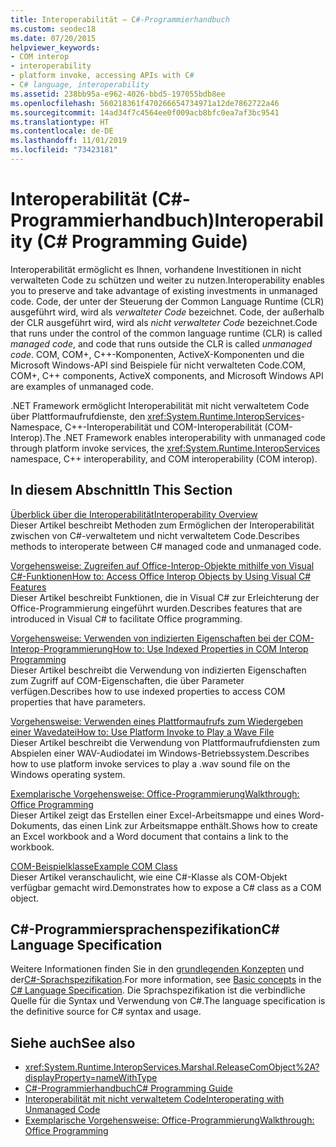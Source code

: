 ```yaml
---
title: Interoperabilität – C#-Programmierhandbuch
ms.custom: seodec18
ms.date: 07/20/2015
helpviewer_keywords:
- COM interop
- interoperability
- platform invoke, accessing APIs with C#
- C# language, interoperability
ms.assetid: 238bb95a-e962-4026-bbd5-197055bdb8ee
ms.openlocfilehash: 560218361f470266654734971a12de7862722a46
ms.sourcegitcommit: 14ad34f7c4564ee0f009acb8bfc0ea7af3bc9541
ms.translationtype: HT
ms.contentlocale: de-DE
ms.lasthandoff: 11/01/2019
ms.locfileid: "73423181"
---
```

# <a name="interoperability-c-programming-guide"></a><span data-ttu-id="9528e-102">Interoperabilität (C#-Programmierhandbuch)</span><span class="sxs-lookup"><span data-stu-id="9528e-102">Interoperability (C# Programming Guide)</span></span>
<span data-ttu-id="9528e-103">Interoperabilität ermöglicht es Ihnen, vorhandene Investitionen in nicht verwalteten Code zu schützen und weiter zu nutzen.</span><span class="sxs-lookup"><span data-stu-id="9528e-103">Interoperability enables you to preserve and take advantage of existing investments in unmanaged code.</span></span> <span data-ttu-id="9528e-104">Code, der unter der Steuerung der Common Language Runtime (CLR) ausgeführt wird, wird als *verwalteter Code* bezeichnet. Code, der außerhalb der CLR ausgeführt wird, wird als *nicht verwalteter Code* bezeichnet.</span><span class="sxs-lookup"><span data-stu-id="9528e-104">Code that runs under the control of the common language runtime (CLR) is called *managed code*, and code that runs outside the CLR is called *unmanaged code*.</span></span> <span data-ttu-id="9528e-105">COM, COM+, C++-Komponenten, ActiveX-Komponenten und die Microsoft Windows-API sind Beispiele für nicht verwalteten Code.</span><span class="sxs-lookup"><span data-stu-id="9528e-105">COM, COM+, C++ components, ActiveX components, and Microsoft Windows API are examples of unmanaged code.</span></span>  
  
 <span data-ttu-id="9528e-106">.NET Framework ermöglicht Interoperabilität mit nicht verwaltetem Code über Plattformaufrufdienste, den <xref:System.Runtime.InteropServices>-Namespace, C++-Interoperabilität und COM-Interoperabilität (COM-Interop).</span><span class="sxs-lookup"><span data-stu-id="9528e-106">The .NET Framework enables interoperability with unmanaged code through platform invoke services, the <xref:System.Runtime.InteropServices> namespace, C++ interoperability, and COM interoperability (COM interop).</span></span>  
  
## <a name="in-this-section"></a><span data-ttu-id="9528e-107">In diesem Abschnitt</span><span class="sxs-lookup"><span data-stu-id="9528e-107">In This Section</span></span>  
 [<span data-ttu-id="9528e-108">Überblick über die Interoperabilität</span><span class="sxs-lookup"><span data-stu-id="9528e-108">Interoperability Overview</span></span>](./interoperability-overview.md)  
 <span data-ttu-id="9528e-109">Dieser Artikel beschreibt Methoden zum Ermöglichen der Interoperabilität zwischen von C#-verwaltetem und nicht verwaltetem Code.</span><span class="sxs-lookup"><span data-stu-id="9528e-109">Describes methods to interoperate between C# managed code and unmanaged code.</span></span>  
  
 [<span data-ttu-id="9528e-110">Vorgehensweise: Zugreifen auf Office-Interop-Objekte mithilfe von Visual C#-Funktionen</span><span class="sxs-lookup"><span data-stu-id="9528e-110">How to: Access Office Interop Objects by Using Visual C# Features</span></span>](./how-to-access-office-onterop-objects.md)  
 <span data-ttu-id="9528e-111">Dieser Artikel beschreibt Funktionen, die in Visual C# zur Erleichterung der Office-Programmierung eingeführt wurden.</span><span class="sxs-lookup"><span data-stu-id="9528e-111">Describes features that are introduced in Visual C# to facilitate Office programming.</span></span>  
  
 [<span data-ttu-id="9528e-112">Vorgehensweise: Verwenden von indizierten Eigenschaften bei der COM-Interop-Programmierung</span><span class="sxs-lookup"><span data-stu-id="9528e-112">How to: Use Indexed Properties in COM Interop Programming</span></span>](./how-to-use-indexed-properties-in-com-interop-rogramming.md)  
 <span data-ttu-id="9528e-113">Dieser Artikel beschreibt die Verwendung von indizierten Eigenschaften zum Zugriff auf COM-Eigenschaften, die über Parameter verfügen.</span><span class="sxs-lookup"><span data-stu-id="9528e-113">Describes how to use indexed properties to access COM properties that have parameters.</span></span>  
  
 [<span data-ttu-id="9528e-114">Vorgehensweise: Verwenden eines Plattformaufrufs zum Wiedergeben einer Wavedatei</span><span class="sxs-lookup"><span data-stu-id="9528e-114">How to: Use Platform Invoke to Play a Wave File</span></span>](./how-to-use-platform-invoke-to-play-a-wave-file.md)  
 <span data-ttu-id="9528e-115">Dieser Artikel beschreibt die Verwendung von Plattformaufrufdiensten zum Abspielen einer WAV-Audiodatei im Windows-Betriebssystem.</span><span class="sxs-lookup"><span data-stu-id="9528e-115">Describes how to use platform invoke services to play a .wav sound file on the Windows operating system.</span></span>  
  
 [<span data-ttu-id="9528e-116">Exemplarische Vorgehensweise: Office-Programmierung</span><span class="sxs-lookup"><span data-stu-id="9528e-116">Walkthrough: Office Programming</span></span>](./walkthrough-office-programming.md)  
 <span data-ttu-id="9528e-117">Dieser Artikel zeigt das Erstellen einer Excel-Arbeitsmappe und eines Word-Dokuments, das einen Link zur Arbeitsmappe enthält.</span><span class="sxs-lookup"><span data-stu-id="9528e-117">Shows how to create an Excel workbook and a Word document that contains a link to the workbook.</span></span>  
  
 [<span data-ttu-id="9528e-118">COM-Beispielklasse</span><span class="sxs-lookup"><span data-stu-id="9528e-118">Example COM Class</span></span>](./example-com-class.md)  
 <span data-ttu-id="9528e-119">Dieser Artikel veranschaulicht, wie eine C#-Klasse als COM-Objekt verfügbar gemacht wird.</span><span class="sxs-lookup"><span data-stu-id="9528e-119">Demonstrates how to expose a C# class as a COM object.</span></span>  
  
## <a name="c-language-specification"></a><span data-ttu-id="9528e-120">C#-Programmiersprachenspezifikation</span><span class="sxs-lookup"><span data-stu-id="9528e-120">C# Language Specification</span></span>  

<span data-ttu-id="9528e-121">Weitere Informationen finden Sie in den [grundlegenden Konzepten](~/_csharplang/spec/unsafe-code.md) und der[C#-Sprachspezifikation](/dotnet/csharp/language-reference/language-specification/introduction).</span><span class="sxs-lookup"><span data-stu-id="9528e-121">For more information, see [Basic concepts](~/_csharplang/spec/unsafe-code.md) in the [C# Language Specification](/dotnet/csharp/language-reference/language-specification/introduction).</span></span> <span data-ttu-id="9528e-122">Die Sprachspezifikation ist die verbindliche Quelle für die Syntax und Verwendung von C#.</span><span class="sxs-lookup"><span data-stu-id="9528e-122">The language specification is the definitive source for C# syntax and usage.</span></span>
  
## <a name="see-also"></a><span data-ttu-id="9528e-123">Siehe auch</span><span class="sxs-lookup"><span data-stu-id="9528e-123">See also</span></span>

- <xref:System.Runtime.InteropServices.Marshal.ReleaseComObject%2A?displayProperty=nameWithType>
- [<span data-ttu-id="9528e-124">C#-Programmierhandbuch</span><span class="sxs-lookup"><span data-stu-id="9528e-124">C# Programming Guide</span></span>](../index.md)
- [<span data-ttu-id="9528e-125">Interoperabilität mit nicht verwaltetem Code</span><span class="sxs-lookup"><span data-stu-id="9528e-125">Interoperating with Unmanaged Code</span></span>](../../../framework/interop/index.md)
- [<span data-ttu-id="9528e-126">Exemplarische Vorgehensweise: Office-Programmierung</span><span class="sxs-lookup"><span data-stu-id="9528e-126">Walkthrough: Office Programming</span></span>](./walkthrough-office-programming.md)
